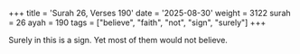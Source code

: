 +++
title = 'Surah 26, Verses 190'
date = '2025-08-30'
weight = 3122
surah = 26
ayah = 190
tags = ["believe", "faith", "not", "sign", "surely"]
+++

Surely in this is a sign. Yet most of them would not believe.